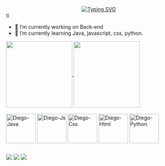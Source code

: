 <div align="center">
  <a href="https://git.io/typing-svg">
    <img src="https://readme-typing-svg.demolab.com?font=Fira+Code&weight=500&size=22&pause=1000&color=00BFFF&center=true&vCenter=true&random=false&width=524&lines=%E2%8A%B9+Welcome+to+my+profile!+%CB%99%E1%B5%95%CB%99+%E2%8A%B9+" alt="Typing SVG">
  </a>
</div>ti

- 🔭 I’m currently working on Back-end
- 🌱 I’m currently learning Java, javascript, css, python.

<a href="https://github.com/diegoPanco/github-readme-stats">
  <img height=180em align="center" src="https://github-readme-stats.vercel.app/api?username=diegoPanco&theme=radical" />
</a>
<a href="https://github.com/diegoPanco/convoychat">
  <img height=180em align="center" src="https://github-readme-stats.vercel.app/api/top-langs?username=diegoPanco&layout=compact&langs_count=8&card_width=320&theme=radical" />
</a>


<div style= "display: inline_block"><br>
    <img align="center" alt="Diego-Java" height="80" width="80" src="https://cdn.jsdelivr.net/gh/devicons/devicon@latest/icons/java/java-original.svg" />
    <img align="center" alt="Diego-Js" height="80" width="80" src="https://cdn.jsdelivr.net/gh/devicons/devicon@latest/icons/javascript/javascript-original.svg" />
    <img align="center" alt="Diego-Css" height="80" width="80" src="https://cdn.jsdelivr.net/gh/devicons/devicon@latest/icons/css3/css3-original.svg" />
    <img align="center" alt="Diego-Html" height="80" width="80" src="https://cdn.jsdelivr.net/gh/devicons/devicon@latest/icons/html5/html5-original.svg" />
    <img align="center"  alt="Diego-Python"height="80" width="80" src="https://cdn.jsdelivr.net/gh/devicons/devicon@latest/icons/python/python-original.svg" />
</div>

##

<div>
  <a href = "mailto:pancottidiego076@gmail.com"><img src="https://img.shields.io/badge/-Gmail-%23333?style=for-the-badge&logo=gmail&logoColor=white" target="_blank"></a>
  <a href="https://www.linkedin.com/in/diegopancotti" target="_blank"><img src="https://img.shields.io/badge/-LinkedIn-%230077B5?style=for-the-badge&logo=linkedin&logoColor=white" target="_blank"></a> 
  <a href="https://wa.me/5513997378494"><img src="https://img.shields.io/badge/WhatsApp-25D366?style=for-the-badge&logo=whatsapp&logoColor=white"></a>
</div>

